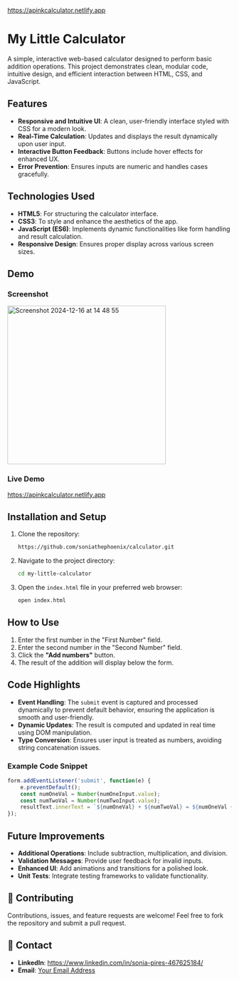 https://apinkcalculator.netlify.app

# My Little Calculator

A simple, interactive web-based calculator designed to perform basic addition operations. This project demonstrates clean, modular code, intuitive design, and efficient interaction between HTML, CSS, and JavaScript.

## Features

- **Responsive and Intuitive UI**: A clean, user-friendly interface styled with CSS for a modern look.
- **Real-Time Calculation**: Updates and displays the result dynamically upon user input.
- **Interactive Button Feedback**: Buttons include hover effects for enhanced UX.
- **Error Prevention**: Ensures inputs are numeric and handles cases gracefully.

## Technologies Used

- **HTML5**: For structuring the calculator interface.
- **CSS3**: To style and enhance the aesthetics of the app.
- **JavaScript (ES6)**: Implements dynamic functionalities like form handling and result calculation.
- **Responsive Design**: Ensures proper display across various screen sizes.

## Demo

### Screenshot
<img width="356" alt="Screenshot 2024-12-16 at 14 48 55" src="https://github.com/user-attachments/assets/d9cd1557-6ecb-4b0b-9845-71fba575e004" />


### Live Demo
https://apinkcalculator.netlify.app

## Installation and Setup

1. Clone the repository:
   ```bash
   https://github.com/soniathephoenix/calculator.git
   ```
2. Navigate to the project directory:
   ```bash
   cd my-little-calculator
   ```
3. Open the `index.html` file in your preferred web browser:
   ```bash
   open index.html
   ```

## How to Use

1. Enter the first number in the "First Number" field.
2. Enter the second number in the "Second Number" field.
3. Click the **"Add numbers"** button.
4. The result of the addition will display below the form.

## Code Highlights

- **Event Handling**: The `submit` event is captured and processed dynamically to prevent default behavior, ensuring the application is smooth and user-friendly.
- **Dynamic Updates**: The result is computed and updated in real time using DOM manipulation.
- **Type Conversion**: Ensures user input is treated as numbers, avoiding string concatenation issues.

### Example Code Snippet
```javascript
form.addEventListener('submit', function(e) {
    e.preventDefault();
    const numOneVal = Number(numOneInput.value); 
    const numTwoVal = Number(numTwoInput.value);
    resultText.innerText = `${numOneVal} + ${numTwoVal} = ${numOneVal + numTwoVal}`;
});
```

## Future Improvements

- **Additional Operations**: Include subtraction, multiplication, and division.
- **Validation Messages**: Provide user feedback for invalid inputs.
- **Enhanced UI**: Add animations and transitions for a polished look.
- **Unit Tests**: Integrate testing frameworks to validate functionality.


## 🤝 Contributing

Contributions, issues, and feature requests are welcome! Feel free to fork the repository and submit a pull request.

## 📧 Contact

- **LinkedIn**: https://www.linkedin.com/in/sonia-pires-467625184/
- **Email**: [Your Email Address](mailto:soniacodesloads@gmail.com)
